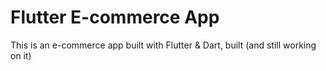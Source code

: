 # Flutter E-commerce App

This is an e-commerce app built with Flutter & Dart, built (and still working on it)
